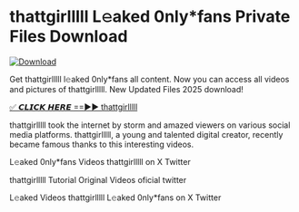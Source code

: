 # thattgirlllll L𝚎aked 0nly*fans Private Files Download

[![Download](https://i.imgur.com/PoXn3jX.png)](https://mediafirer.com/thattgirlllll)

Get thattgirlllll l𝚎aked 0nly*fans all content. Now you can access all videos and pictures of thattgirlllll. New Updated Files 2025 download!

[✅ 𝘾𝙇𝙄𝘾𝙆 𝙃𝙀𝙍𝙀 ==►► thattgirlllll](https://mediafirer.com/thattgirlllll)

thattgirlllll took the internet by storm and amazed viewers on various social media platforms. thattgirlllll, a young and talented digital creator, recently became famous thanks to this interesting videos.

L𝚎aked 0nly*fans Videos thattgirlllll on X Twitter

thattgirlllll Tutorial Original Videos oficial twitter

L𝚎aked Videos thattgirlllll L𝚎aked 0nly*fans on X Twitter